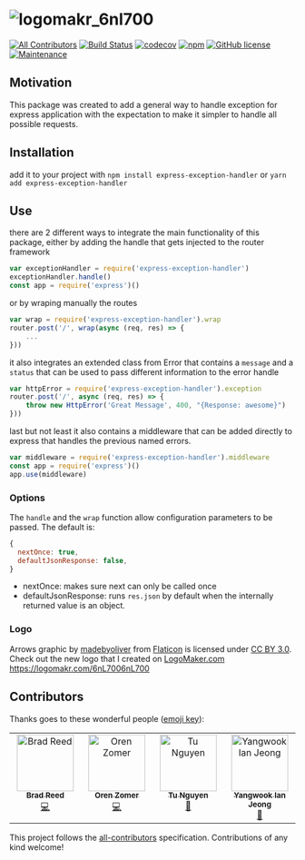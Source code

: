 # ![logomakr_6nl700](https://user-images.githubusercontent.com/3071208/28988724-97dc463a-7971-11e7-9cec-ffc06bcc9205.png)
[![All Contributors](https://img.shields.io/badge/all_contributors-1-orange.svg?style=flat-square)](#contributors)
[![Build Status](https://travis-ci.org/kanekotic/express-exception-handler.svg?branch=master)](https://travis-ci.org/kanekotic/express-exception-handler)
[![codecov](https://codecov.io/gh/kanekotic/express-exception-handler/branch/master/graph/badge.svg)](https://codecov.io/gh/kanekotic/express-exception-handler)
[![npm](https://img.shields.io/npm/dt/express-exception-handler.svg)](https://github.com/kanekotic/express-exception-handler)
[![GitHub license](https://img.shields.io/github/license/kanekotic/express-exception-handler.svg)](https://github.com/kanekotic/express-exception-handler/blob/master/LICENSE)
[![Maintenance](https://img.shields.io/badge/Maintained%3F-yes-green.svg)](https://GitHub.com/kanekotic/express-exception-handler/graphs/commit-activity)

## Motivation
This package was created to add a general way to handle exception for express application with the expectation to make it simpler to handle all possible requests.

## Installation
add it to your project with `npm install express-exception-handler` or `yarn add express-exception-handler`


## Use
there are 2 different ways to integrate the main functionality of this package, either by adding the handle that gets injected to the router framework

```js
var exceptionHandler = require('express-exception-handler')
exceptionHandler.handle()
const app = require('express')()
```

or by wraping manually the routes

```js
var wrap = require('express-exception-handler').wrap
router.post('/', wrap(async (req, res) => {
    ...
}))
```

it also integrates an extended class from Error that contains a `message` and a `status` that can be used to pass different information to the error handle

```js
var httpError = require('express-exception-handler').exception
router.post('/', async (req, res) => {
    throw new HttpError('Great Message', 400, "{Response: awesome}")
}))
```

last but not least it also contains a middleware that can be added directly to express that handles the previous named errors.

```js
var middleware = require('express-exception-handler').middleware
const app = require('express')()
app.use(middleware)
```

### Options

The `handle` and the `wrap` function allow configuration parameters to be passed. The default is:

```js
{
  nextOnce: true,
  defaultJsonResponse: false,
}
```

* nextOnce: makes sure next can only be called once
* defaultJsonResponse: runs `res.json` by default when the internally returned value is an object. 

### Logo

Arrows graphic by <a href="http://www.flaticon.com/authors/madebyoliver">madebyoliver</a> from <a href="http://www.flaticon.com/">Flaticon</a> is licensed under <a href="http://creativecommons.org/licenses/by/3.0/" title="Creative Commons BY 3.0">CC BY 3.0</a>. Check out the new logo that I created on <a href="http://logomakr.com" title="Logo Maker">LogoMaker.com</a> https://logomakr.com/6nL7006nL700
## Contributors

Thanks goes to these wonderful people ([emoji key](https://allcontributors.org/docs/en/emoji-key)):

<!-- ALL-CONTRIBUTORS-LIST:START - Do not remove or modify this section -->
<!-- prettier-ignore-start -->
<!-- markdownlint-disable -->
<table>
  <tbody>
    <tr>
      <td align="center" valign="top" width="14.28%"><a href="http://www.bradreed.co.uk"><img src="https://avatars2.githubusercontent.com/u/627654?v=4?s=100" width="100px;" alt="Brad Reed"/><br /><sub><b>Brad Reed</b></sub></a><br /><a href="https://github.com/alvarolorentedev/express-exception-handler/commits?author=noisyscanner" title="Code">💻</a></td>
      <td align="center" valign="top" width="14.28%"><a href="https://github.com/ozomer"><img src="https://avatars1.githubusercontent.com/u/1161260?v=4?s=100" width="100px;" alt="Oren Zomer"/><br /><sub><b>Oren Zomer</b></sub></a><br /><a href="https://github.com/alvarolorentedev/express-exception-handler/commits?author=ozomer" title="Code">💻</a></td>
      <td align="center" valign="top" width="14.28%"><a href="https://github.com/Nogias9x"><img src="https://avatars.githubusercontent.com/u/11822492?v=4?s=100" width="100px;" alt="Tu Nguyen"/><br /><sub><b>Tu Nguyen</b></sub></a><br /><a href="#ideas-Nogias9x" title="Ideas, Planning, & Feedback">🤔</a></td>
      <td align="center" valign="top" width="14.28%"><a href="https://yangeok.github.io"><img src="https://avatars.githubusercontent.com/u/35530792?v=4?s=100" width="100px;" alt="Yangwook Ian Jeong"/><br /><sub><b>Yangwook Ian Jeong</b></sub></a><br /><a href="https://github.com/alvarolorentedev/express-exception-handler/commits?author=Yangeok" title="Documentation">📖</a></td>
    </tr>
  </tbody>
</table>

<!-- markdownlint-restore -->
<!-- prettier-ignore-end -->

<!-- ALL-CONTRIBUTORS-LIST:END -->

This project follows the [all-contributors](https://github.com/all-contributors/all-contributors) specification. Contributions of any kind welcome!

